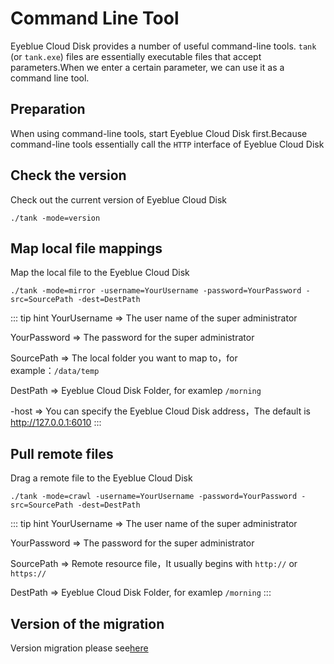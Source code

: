 # Command Line Tool

Eyeblue Cloud Disk provides a number of useful command-line tools. `tank` (or `tank.exe`) files are essentially executable files that accept parameters.When we enter a certain parameter, we can use it as a command line tool.

## Preparation 

When using command-line tools, start Eyeblue Cloud Disk first.Because command-line tools essentially call the `HTTP` interface of Eyeblue Cloud Disk

## Check the version

Check out the current version of Eyeblue Cloud Disk

```shell
./tank -mode=version
```

## Map local file mappings

Map the local file to the Eyeblue Cloud Disk

```shell
./tank -mode=mirror -username=YourUsername -password=YourPassword -src=SourcePath -dest=DestPath
```

::: tip hint
YourUsername => The user name of the super administrator

YourPassword => The password for the super administrator

SourcePath => The local folder you want to map to，for example：`/data/temp`

DestPath => Eyeblue Cloud Disk Folder, for examlep `/morning`

-host => You can specify the Eyeblue Cloud Disk address，The default is  http://127.0.0.1:6010
:::

## Pull remote files

Drag a remote file to the Eyeblue Cloud Disk

```shell
./tank -mode=crawl -username=YourUsername -password=YourPassword -src=SourcePath -dest=DestPath
```

::: tip hint
YourUsername => The user name of the super administrator

YourPassword => The password for the super administrator

SourcePath => Remote resource file，It usually begins with `http://` or `https://`

DestPath => Eyeblue Cloud Disk Folder, for examlep `/morning`
:::

## Version of the migration

Version migration please see[here](./migrate.md)
